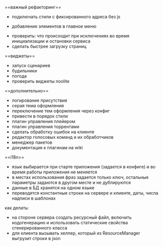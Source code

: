 ==важный рефакторинг==
- подключать стили с фиксированного адреса без js
* добавление элементов в главное меню
- проверить: что происходит при исключениях во время инициализации и остановки сервиса
- сделать быстрее загрузку страниц

==виджеты==
- запуск сценариев
- будильники
- погода
- проверить виджеты noolite

==дополнительно==
- логирование присутствия
- серая тема оформления
- переключение тем оформления через конфиг
- привести в порядок стили
- плагин управления плейером
- плагин управления торрентами
- сделать обработку ошибок на клиенте
- редактор голосовых команд и их обработчиков
- менеджер пакетов
- документация к плагинам на wiki

==i18n==
- язык выбирается при старте приложения (задается в конфиге) и во время работы приложения не меняется
- в местах использования фраз задается только ключ, остальные параметры задаются в другом месте и не дублируются
- данные в БД хранятся на одном языке
- переводятся константные строки на сервере и клиенте, даты, числа надписи в шаблонах


как делать:
- на стороне сервера создать ресурсный файл, включить кодогенерацию и использовать статические свойства сгенерированного класса
- для клиента вызывать хелпер, который из ResourceManager выгрузит строки в json
